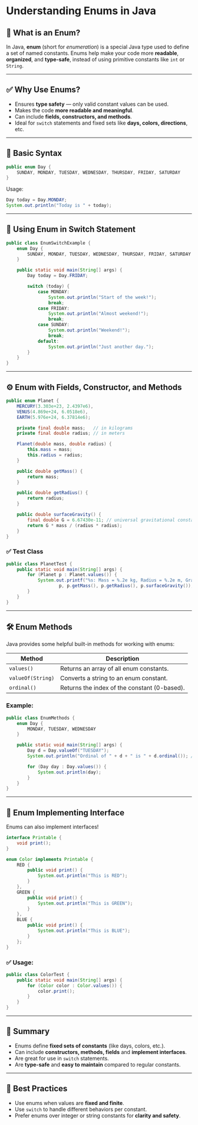 # Understanding Enums in Java

## 📌 What is an Enum?

In Java, **enum** (short for *enumeration*) is a special Java type used to define a set of named constants. Enums help make your code more **readable**, **organized**, and **type-safe**, instead of using primitive constants like `int` or `String`.

---

## ✅ Why Use Enums?

- Ensures **type safety** — only valid constant values can be used.
- Makes the code **more readable and meaningful**.
- Can include **fields, constructors, and methods**.
- Ideal for `switch` statements and fixed sets like **days, colors, directions**, etc.

---

## 🧱 Basic Syntax

```java
public enum Day {
    SUNDAY, MONDAY, TUESDAY, WEDNESDAY, THURSDAY, FRIDAY, SATURDAY
}
```

Usage:

```java
Day today = Day.MONDAY;
System.out.println("Today is " + today);
```

---

## 🧪 Using Enum in Switch Statement

```java
public class EnumSwitchExample {
    enum Day {
        SUNDAY, MONDAY, TUESDAY, WEDNESDAY, THURSDAY, FRIDAY, SATURDAY
    }

    public static void main(String[] args) {
        Day today = Day.FRIDAY;

        switch (today) {
            case MONDAY:
                System.out.println("Start of the week!");
                break;
            case FRIDAY:
                System.out.println("Almost weekend!");
                break;
            case SUNDAY:
                System.out.println("Weekend!");
                break;
            default:
                System.out.println("Just another day.");
        }
    }
}
```

---

## ⚙️ Enum with Fields, Constructor, and Methods

```java
public enum Planet {
    MERCURY(3.303e+23, 2.4397e6),
    VENUS(4.869e+24, 6.0518e6),
    EARTH(5.976e+24, 6.37814e6);

    private final double mass;   // in kilograms
    private final double radius; // in meters

    Planet(double mass, double radius) {
        this.mass = mass;
        this.radius = radius;
    }

    public double getMass() {
        return mass;
    }

    public double getRadius() {
        return radius;
    }

    public double surfaceGravity() {
        final double G = 6.67430e-11; // universal gravitational constant
        return G * mass / (radius * radius);
    }
}
```

### ✅ Test Class

```java
public class PlanetTest {
    public static void main(String[] args) {
        for (Planet p : Planet.values()) {
            System.out.printf("%s: Mass = %.2e kg, Radius = %.2e m, Gravity = %.2f m/s²%n",
                    p, p.getMass(), p.getRadius(), p.surfaceGravity());
        }
    }
}
```

---

## 🛠️ Enum Methods

Java provides some helpful built-in methods for working with enums:

| Method              | Description                                 |
|---------------------|---------------------------------------------|
| `values()`          | Returns an array of all enum constants.     |
| `valueOf(String)`   | Converts a string to an enum constant.      |
| `ordinal()`         | Returns the index of the constant (0-based).|

### Example:

```java
public class EnumMethods {
    enum Day {
        MONDAY, TUESDAY, WEDNESDAY
    }

    public static void main(String[] args) {
        Day d = Day.valueOf("TUESDAY");
        System.out.println("Ordinal of " + d + " is " + d.ordinal()); // Output: 1

        for (Day day : Day.values()) {
            System.out.println(day);
        }
    }
}
```

---

## 🔄 Enum Implementing Interface

Enums can also implement interfaces!

```java
interface Printable {
    void print();
}

enum Color implements Printable {
    RED {
        public void print() {
            System.out.println("This is RED");
        }
    },
    GREEN {
        public void print() {
            System.out.println("This is GREEN");
        }
    },
    BLUE {
        public void print() {
            System.out.println("This is BLUE");
        }
    };
}
```

### ✅ Usage:

```java
public class ColorTest {
    public static void main(String[] args) {
        for (Color color : Color.values()) {
            color.print();
        }
    }
}
```

---

## 🧠 Summary

- Enums define **fixed sets of constants** (like days, colors, etc.).
- Can include **constructors, methods, fields** and **implement interfaces**.
- Are great for use in `switch` statements.
- Are **type-safe** and **easy to maintain** compared to regular constants.

---

## 🎯 Best Practices

- Use enums when values are **fixed and finite**.
- Use `switch` to handle different behaviors per constant.
- Prefer enums over integer or string constants for **clarity and safety**.
